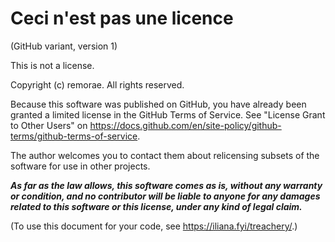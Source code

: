 # Ceci n'est pas une licence
(GitHub variant, version 1)

This is not a license.

Copyright (c) remorae. All rights reserved.

Because this software was published on GitHub, you have
already been granted a limited license in the GitHub Terms
of Service. See "License Grant to Other Users" on
<https://docs.github.com/en/site-policy/github-terms/github-terms-of-service>.

The author welcomes you to contact them about relicensing
subsets of the software for use in other projects.

***As far as the law allows, this software comes as is,
without any warranty or condition, and no contributor
will be liable to anyone for any damages related to this
software or this license, under any kind of legal claim.***

(To use this document for your code, see
<https://iliana.fyi/treachery/>.)

